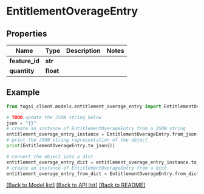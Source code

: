 # EntitlementOverageEntry


## Properties

Name | Type | Description | Notes
------------ | ------------- | ------------- | -------------
**feature_id** | **str** |  | 
**quantity** | **float** |  | 

## Example

```python
from togai_client.models.entitlement_overage_entry import EntitlementOverageEntry

# TODO update the JSON string below
json = "{}"
# create an instance of EntitlementOverageEntry from a JSON string
entitlement_overage_entry_instance = EntitlementOverageEntry.from_json(json)
# print the JSON string representation of the object
print(EntitlementOverageEntry.to_json())

# convert the object into a dict
entitlement_overage_entry_dict = entitlement_overage_entry_instance.to_dict()
# create an instance of EntitlementOverageEntry from a dict
entitlement_overage_entry_from_dict = EntitlementOverageEntry.from_dict(entitlement_overage_entry_dict)
```
[[Back to Model list]](../README.md#documentation-for-models) [[Back to API list]](../README.md#documentation-for-api-endpoints) [[Back to README]](../README.md)


